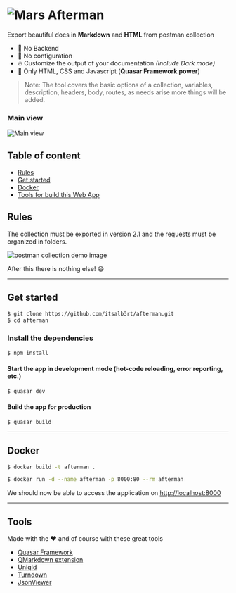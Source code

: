 # ![Mars](https://i.ibb.co/RQvDFQP/astronomy.png) Afterman

Export beautiful docs in **Markdown** and **HTML** from postman collection

- :ghost: No Backend
- :wrench: No configuration
- :fire: Customize the output of your documentation *(Include Dark mode)*
- :tada: Only HTML, CSS and Javascript (**Quasar Framework power**)

> Note: The tool covers the basic options of a collection, variables, description, headers, body, routes, as needs arise more things will be added.

### Main view

![Main view](https://i.ibb.co/Qcj7Ssg/main.png)

## Table of content

- [Rules](#Rules)
- [Get started](#get-started)
- [Docker](#docker)
- [Tools for build this Web App](#tools)

## Rules

The collection must be exported in version 2.1 and the requests must be organized in folders.

![postman collection demo image](https://i.ibb.co/N37FxYC/Screenshot-2.png)

After this there is nothing else! :smile:

---

## Get started

```bash
$ git clone https://github.com/itsalb3rt/afterman.git
$ cd afterman
```

### Install the dependencies
```bash
$ npm install
```

#### Start the app in development mode (hot-code reloading, error reporting, etc.)
```bash
$ quasar dev
```

#### Build the app for production

```bash
$ quasar build
```
---

## Docker

```bash
$ docker build -t afterman .
```

```bash
$ docker run -d --name afterman -p 8000:80 --rm afterman
```

We should now be able to access the application on [http://localhost:8000](http://localhost:8000)

---

## Tools

Made with the :heart: and of course with these great tools

- [Quasar Framework](https://github.com/quasarframework/quasar)
- [QMarkdown extension](https://github.com/quasarframework/quasar-ui-qmarkdown)
- [UniqId](https://github.com/adamhalasz/uniqid)
- [Turndown](https://github.com/domchristie/turndown)
- [JsonViewer](https://github.com/chenfengjw163/vue-json-viewer)

